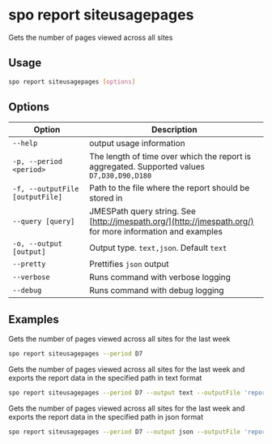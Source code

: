 # spo report siteusagepages

Gets the number of pages viewed across all sites

## Usage

```sh
spo report siteusagepages [options]
```

## Options

Option|Description
------|-----------
`--help`|output usage information
`-p, --period <period>`|The length of time over which the report is aggregated. Supported values `D7,D30,D90,D180`
`-f, --outputFile [outputFile]`|Path to the file where the report should be stored in
`--query [query]`|JMESPath query string. See [http://jmespath.org/](http://jmespath.org/) for more information and examples
`-o, --output [output]`|Output type. `text,json`. Default `text`
`--pretty`|Prettifies `json` output
`--verbose`|Runs command with verbose logging
`--debug`|Runs command with debug logging

## Examples

Gets the number of pages viewed across all sites for the last week

```sh
spo report siteusagepages --period D7
```

Gets the number of pages viewed across all sites for the last week and exports the report data in the specified path in text format

```sh
spo report siteusagepages --period D7 --output text --outputFile 'report.txt'
```

Gets the number of pages viewed across all sites for the last week and exports the report data in the specified path in json format

```sh
spo report siteusagepages --period D7 --output json --outputFile 'report.json'
```
